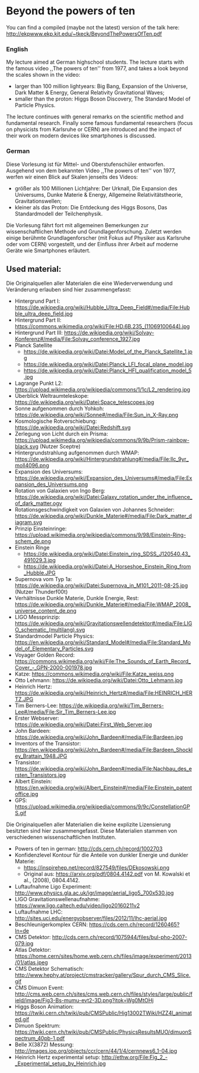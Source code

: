 # Beyond the powers of ten

You can find a compiled (maybe not the latest) version of the talk here:
http://ekpwww.ekp.kit.edu/~tkeck/BeyondThePowersOfTen.pdf

### English

My lecture aimed at German highschool students.
The lecture starts with the famous video ,,The powers of ten'' from 1977,
and takes a look beyond the scales shown in the video:

  * larger than 100 million lightyears: Big Bang, Expansion of the Universe, Dark Matter & Energy, General Relativity Gravitational Waves;
  * smaller than the proton: Higgs Boson Discovery, The Standard Model of Particle Physics.

The lecture continues with general remarks on the scientific method and fundamental research.
Finally some famous fundamental researchers (focus on physicists from Karlsruhe or CERN) are introduced and the impact of their work on modern devices like smartphones is discussed.


### German 

Diese Vorlesung ist für Mittel- und Oberstufenschüler entworfen.
Ausgehend von dem bekannten Video ,,The powers of ten'' von 1977,
werfen wir einen Blick auf Skalen jenseits des Videos:

  * größer als 100 Millionen Lichtjahre: Der Urknall, Die Expansion des Universums, Dunke Materie & Energy, Allgemeine Relativitätstheorie, Gravitationswellen;
  * kleiner als das Proton: Die Entdeckung des Higgs Bosons, Das Standardmodell der Teilchenphysik.

Die Vorlesung fährt fort mit allgemeinen Bemerkungen zur wissenschaftlichen Methode und Grundlagenforschung.
Zuletzt werden einige berühmte Grundlagenforscher (mit Fokus auf Physiker aus Karlsruhe oder vom CERN) vorgestellt, und der Einfluss ihrer Arbeit auf moderne Geräte wie Smartphones erläutert.


## Used material:

Die Originalquellen aller Materialen die eine Wiederverwendung und Veränderung erlauben sind hier zusammengefasst:

  * Hintergrund Part I: https://de.wikipedia.org/wiki/Hubble_Ultra_Deep_Field#/media/File:Hubble_ultra_deep_field.jpg
  * Hintergrund Part II: https://commons.wikimedia.org/wiki/File:HD.6B.235_(11069100644).jpg
  * Hintergrund Part III: https://de.wikipedia.org/wiki/Solvay-Konferenz#/media/File:Solvay_conference_1927.jpg
  * Planck Satellite 
    * https://de.wikipedia.org/wiki/Datei:Model_of_the_Planck_Satellite_1.jpg
    * https://de.wikipedia.org/wiki/Datei:Planck_LFI_focal_plane_model.jpg
    * https://de.wikipedia.org/wiki/Datei:Planck_HFI_qualification_model_5.jpg
  * Lagrange Punkt L2: https://upload.wikimedia.org/wikipedia/commons/1/1c/L2_rendering.jpg
  * Überblick Weltraumteleskope: https://de.wikipedia.org/wiki/Datei:Space_telescopes.jpg
  * Sonne aufgenommen durch Yohkoh: https://de.wikipedia.org/wiki/Sonne#/media/File:Sun_in_X-Ray.png
  * Kosmologische Rotverschiebung: https://de.wikipedia.org/wiki/Datei:Redshift.svg
  * Zerlegung von Licht durch ein Prisma: https://upload.wikimedia.org/wikipedia/commons/9/9b/Prism-rainbow-black.svg (Nutzer Sceptre)
  * Hintergrundstrahlung aufgenommen durch WMAP: https://de.wikipedia.org/wiki/Hintergrundstrahlung#/media/File:Ilc_9yr_moll4096.png
  * Expansion des Universums: https://de.wikipedia.org/wiki/Expansion_des_Universums#/media/File:Expansion_des_Universums.png
  * Rotation von Galaxien von Ingo Berg: https://de.wikipedia.org/wiki/Datei:Galaxy_rotation_under_the_influence_of_dark_matter.ogv
  * Rotationsgeschwindigkeit von Galaxien von Johannes Schneider: https://de.wikipedia.org/wiki/Dunkle_Materie#/media/File:Dark_matter_diagram.svg
  * Prinzip Einsteinringe: https://upload.wikimedia.org/wikipedia/commons/9/98/Einstein-Ring-schem_de.png
  * Einstein Ringe
    * https://de.wikipedia.org/wiki/Datei:Einstein_ring_SDSS_J120540.43_491029.3.jpg
    * https://de.wikipedia.org/wiki/Datei:A_Horseshoe_Einstein_Ring_from_Hubble.JPG
  * Supernova vom Typ 1a: https://de.wikipedia.org/wiki/Datei:Supernova_in_M101_2011-08-25.jpg (Nutzer Thunderf00t)
  * Verhältnisse Dunkle Materie, Dunkle Energie, Rest: https://de.wikipedia.org/wiki/Dunkle_Materie#/media/File:WMAP_2008_universe_content_de.png
  * LIGO Messprinzip: https://de.wikipedia.org/wiki/Gravitationswellendetektor#/media/File:LIGO_schematic_(multilang).svg
  * Standardmodel Particle Physics: https://en.wikipedia.org/wiki/Standard_Model#/media/File:Standard_Model_of_Elementary_Particles.svg
  * Voyager Golden Record: https://commons.wikimedia.org/wiki/File:The_Sounds_of_Earth_Record_Cover_-_GPN-2000-001978.jpg
  * Katze: https://commons.wikimedia.org/wiki/File:Katze_weiss.png
  * Otto Lehmann: https://de.wikipedia.org/wiki/Datei:Otto_Lehmann.jpg
  * Heinrich Hertz: https://de.wikipedia.org/wiki/Heinrich_Hertz#/media/File:HEINRICH_HERTZ.JPG
  * Tim Berners-Lee: https://de.wikipedia.org/wiki/Tim_Berners-Lee#/media/File:Sir_Tim_Berners-Lee.jpg
  * Erster Webserver: https://de.wikipedia.org/wiki/Datei:First_Web_Server.jpg
  * John Bardeen: https://de.wikipedia.org/wiki/John_Bardeen#/media/File:Bardeen.jpg
  * Inventors of the Transistor: https://en.wikipedia.org/wiki/John_Bardeen#/media/File:Bardeen_Shockley_Brattain_1948.JPG
  * Transistor: https://de.wikipedia.org/wiki/John_Bardeen#/media/File:Nachbau_des_ersten_Transistors.jpg
  * Albert Einstein: https://en.wikipedia.org/wiki/Albert_Einstein#/media/File:Einstein_patentoffice.jpg
  * GPS: https://upload.wikimedia.org/wikipedia/commons/9/9c/ConstellationGPS.gif
 

Die Originalquellen aller Materialien die keine explizite Lizensierung besitzten sind hier zusammengefasst.
Diese Materialien stammen von verschiedenen wissenschaftlichen Instituten.  
  
  * Powers of ten in german: http://cds.cern.ch/record/1002703
  * Konfidenzlevel Kontour für die Anteile von dunkler Energie und dunkler Materie:
    * https://inspirehep.net/record/827549/files/DEkosowski.png
    * Original aus: https://arxiv.org/pdf/0804.4142.pdf von M. Kowalski et al., (2008), 0804.4142.
  * Luftaufnahme Ligo Experiment: http://www.physics.gla.ac.uk/igr/image/aerial_ligo5_700x530.jpg
  * LIGO Gravitationswellenaufnahme: https://www.ligo.caltech.edu/video/ligo20160211v2
  * Luftaufnahme LHC: http://sites.uci.edu/energyobserver/files/2012/11/lhc-aerial.jpg
  * Beschleunigerkomplex CERN: https://cds.cern.ch/record/1260465?ln=de 
  * CMS Detektor: http://cds.cern.ch/record/1075944/files/bul-pho-2007-079.jpg
  * Atlas Detektor: https://home.cern/sites/home.web.cern.ch/files/image/experiment/2013/01/atlas.jpeg
  * CMS Detektor Schematisch: http://www.hephy.at/project/cmstracker/gallery/Spur_durch_CMS_Slice.gif
  * CMS Dimuon Event: http://cms.web.cern.ch/sites/cms.web.cern.ch/files/styles/large/public/field/image/Fig3-Bs-mumu-evt2-3D.png?itok=Wg0MtOHj
  * Higgs Boson Animation: https://twiki.cern.ch/twiki/pub/CMSPublic/Hig13002TWiki/HZZ4l_animated.gif
  * Dimuon Spektrum: https://twiki.cern.ch/twiki/pub/CMSPublic/PhysicsResultsMUO/dimuonSpectrum_40pb-1.pdf
  * Belle X(3872) Messung: http://images.iop.org/objects/ccr/cern/44/1/4/cernnews6_1-04.jpg
  * Heinrich Hertz experimental setup: http://ethw.org/File:Fig_2_-_Experimental_setup_by_Heinrich.jpg
